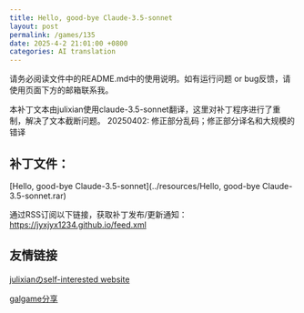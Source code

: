```yaml
---
title: Hello, good-bye Claude-3.5-sonnet
layout: post
permalink: /games/135
date: 2025-4-2 21:01:00 +0800
categories: AI translation
---
```



请务必阅读文件中的README.md中的使用说明。如有运行问题 or bug反馈，请使用页面下方的邮箱联系我。

本补丁文本由julixian使用claude-3.5-sonnet翻译，这里对补丁程序进行了重制，解决了文本截断问题。
20250402: 修正部分乱码；修正部分译名和大规模的错译

## 补丁文件：

[Hello, good-bye Claude-3.5-sonnet](../resources/Hello, good-bye Claude-3.5-sonnet.rar)

 

通过RSS订阅以下链接，获取补丁发布/更新通知：https://jyxjyx1234.github.io/feed.xml

## 友情链接

[julixianのself-interested website](https://julixian-siw.worldsystem.top/) 

[galgame分享](https://t.me/galgpt)